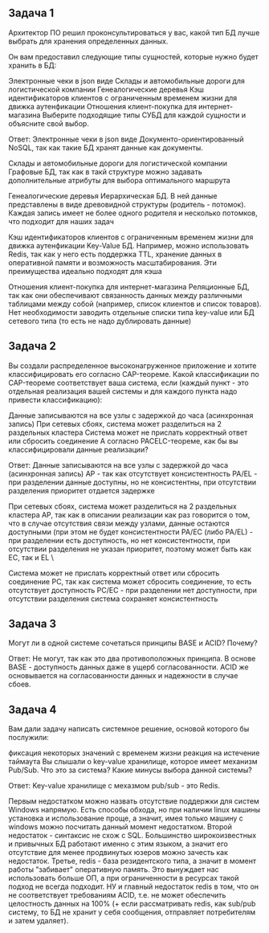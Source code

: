 Задача 1
-------------------
Архитектор ПО решил проконсультироваться у вас, какой тип БД лучше выбрать для хранения определенных данных.

Он вам предоставил следующие типы сущностей, которые нужно будет хранить в БД:

Электронные чеки в json виде
Склады и автомобильные дороги для логистической компании
Генеалогические деревья
Кэш идентификаторов клиентов с ограниченным временем жизни для движка аутенфикации
Отношения клиент-покупка для интернет-магазина
Выберите подходящие типы СУБД для каждой сущности и объясните свой выбор.

Ответ: 
Электронные чеки в json виде
Документо-ориентированный NoSQL, так как такие БД хранят данные как документы.

Склады и автомобильные дороги для логистической компании
Графовые БД, так как в такй структуре можно задавать дополнительные атрибуты для выбора оптимального маршрута

Генеалогические деревья
Иерархическая БД. В ней данные представлены в виде древовидной структуры (родитель - потомок). Каждая запись имеет не более одного родителя и несколько потомков, что подходит для наших задач

Кэш идентификаторов клиентов с ограниченным временем жизни для движка аутенфикации
Key-Value БД. Например, можно использовать Redis, так как у него есть поддержка TTL, хранение данных в оперативной памяти и возможность масштабирования. Эти преимущества идеально подходят для кэша

Отношения клиент-покупка для интернет-магазина
Реляционные БД, так как они обеспечивают связанность данных между различными таблицами между собой (например, список клиентов и список товаров). Нет необходимости заводить отдельные списки типа key-value или БД сетевого типа (то есть не надо дублировать данные)

Задача 2
--------------
Вы создали распределенное высоконагруженное приложение и хотите классифицировать его согласно CAP-теореме. Какой классификации по CAP-теореме соответствует ваша система, если (каждый пункт - это отдельная реализация вашей системы и для каждого пункта надо привести классификацию):

Данные записываются на все узлы с задержкой до часа (асинхронная запись)
При сетевых сбоях, система может разделиться на 2 раздельных кластера
Система может не прислать корректный ответ или сбросить соединение
А согласно PACELC-теореме, как бы вы классифицировали данные реализации?

Ответ:
Данные записываются на все узлы с задержкой до часа (асинхронная запись)
AP - так как отсутствует консистентность
PA/EL - при разделении данные доступны, но не консистентны, при отсутствии разделения приоритет отдается задержке

При сетевых сбоях, система может разделиться на 2 раздельных кластера
AP, так как в описании реализации как раз говорится о том, что в случае отсутствия связи между узлами, данные остаются доступными (при этом не будет консистентности
PA/EC (либо PA/EL) - при разделении есть доступность, но нет консистентности, при отсутствии разделения не указан приоритет, поэтому может быть как EC, так и EL \

Система может не прислать корректный ответ или сбросить соединение
PC, так как система может сбросить соединение, то есть отсутствует доступность
PC/EC - при разделении нет доступности, при отсутствии разделения система сохраняет консистентность

Задача 3
-------------------
Могут ли в одной системе сочетаться принципы BASE и ACID? Почему?

Ответ:
Не могут, так как это два противоположных принципа. В основе BASE - доступность данных даже в ущерб согласованности. ACID же основывается на согласованности данных и надежности в случае сбоев.

Задача 4
---------------
Вам дали задачу написать системное решение, основой которого бы послужили:

фиксация некоторых значений с временем жизни
реакция на истечение таймаута
Вы слышали о key-value хранилище, которое имеет механизм Pub/Sub. Что это за система? Какие минусы выбора данной системы?

Ответ:
Key-value хранилище с мехазмом pub/sub - это Redis. 

Первым недостатком можно назвать отсутствие поддержки для систем Windows напрямую. Есть способы обхода, но при наличии linux машины установка и использование проще, а значит, имея только машину с windows можно посчитать данный момент недостатком.
Второй недостаток - синтаксис не схож с SQL. Большинство широкоизвестных и привычных БД работают именно с этим языком, а значит его отсутствие для менее продвинутых юзеров можно зачесть как недостаток.
Третье, redis - база резидентского типа, а значит в момент работы "забивает" оперативную память. Это вынуждает нас использовать больше ОП, а при ограниченности в ресурсах такой подход не всегда подходит.
НУ и главный недостаток redis в том, что он не соответствует требованиям ACID, т.е. не может обеспечить целостность данных на 100% (+ если рассматривать redis, как sub/pub систему, то БД не хранит у себя сообщения, отправляет потребителям и затем удаляет).
